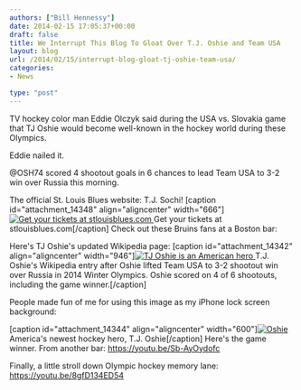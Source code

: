 ```yaml
---
authors: ["Bill Hennessy"]
date: 2014-02-15 17:05:37+00:00
draft: false
title: We Interrupt This Blog To Gloat Over T.J. Oshie and Team USA
layout: blog
url: /2014/02/15/interrupt-blog-gloat-tj-oshie-team-usa/
categories:
- News

type: "post"
---
```


TV hockey color man Eddie Olczyk said during the USA vs. Slovakia game that TJ Oshie would become well-known in the hockey world during these Olympics.

Eddie nailed it.

@OSH74 scored 4 shootout goals in 6 chances to lead Team USA to 3-2 win over Russia this morning.

The official St. Louis Blues website: T.J. Sochi!
[caption id="attachment_14348" align="aligncenter" width="666"][![Get your tickets at stlouisblues.com](https://hennessysview.com/wp-content/uploads/2014/02/The-Official-Web-Site-St-Louis-Blues-2014-02-15-11-31-22.png)
](https://hennessysview.com/wp-content/uploads/2014/02/The-Official-Web-Site-St-Louis-Blues-2014-02-15-11-31-22.png) Get your tickets at stlouisblues.com[/caption]
Check out these Bruins fans at a Boston bar:

Here's TJ Oshie's updated Wikipedia page:
[caption id="attachment_14342" align="aligncenter" width="946"][![TJ Oshie is an American hero](https://hennessysview.com/wp-content/uploads/2014/02/oshie-wiki.png)
](https://hennessysview.com/wp-content/uploads/2014/02/oshie-wiki.png) T.J. Oshie's Wikipedia entry after Oshie lifted Team USA to 3-2 shootout win over Russia in 2014 Winter Olympics. Oshie scored on 4 of 6 shootouts, including the game winner.[/caption]


People made fun of me for using this image as my iPhone lock screen background:


[caption id="attachment_14344" align="aligncenter" width="600"][![Oshie](https://hennessysview.com/wp-content/uploads/2014/02/made-in-USA.jpg)
](https://hennessysview.com/wp-content/uploads/2014/02/made-in-USA.jpg) America's newest hockey hero, T.J. Oshie[/caption]
Here's the game winner. From another bar:
https://youtu.be/Sb-AyOydofc

Finally, a little stroll down Olympic hockey memory lane:
https://youtu.be/8gfD134ED54
